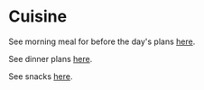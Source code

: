 # Cuisine
See morning meal for before the day's plans [here](Before_Excursion_Meals.md).

See dinner plans [here](DinnerPlans.md).

See snacks [here](Snacks_to_Vancouver.md).
